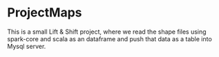 # ProjectMaps
This is a small Lift &amp; Shift project, where we read the shape files using spark-core and scala as an dataframe and push that data as a table into Mysql server.
